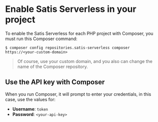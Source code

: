Enable Satis Serverless in your project
=======================================

To enable the Satis Serverless for each PHP project with Composer, you must run this Composer command:

```
$ composer config repositories.satis-serverless composer https://<your-custom-domain>
```

> Of course, use your custom domain, and you also can change the name of the Composer repository.

## Use the API key with Composer

When you run Composer, it will prompt to enter your credentials, in this case, use the values for:

- **Username**: `token`
- **Password**: `<your-api-key>`
 